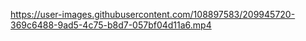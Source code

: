 

https://user-images.githubusercontent.com/108897583/209945720-369c6488-9ad5-4c75-b8d7-057bf04d11a6.mp4

